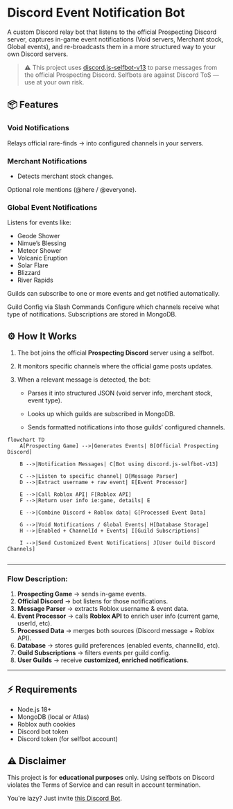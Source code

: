 # Discord Event Notification Bot

A custom Discord relay bot that listens to the official Prospecting
Discord server, captures in-game event notifications (Void servers, Merchant stock, Global events), and re-broadcasts them in a more structured way to your own Discord servers.

> ⚠️ This project uses [discord.js-selfbot-v13](https://www.npmjs.com/package/discord.js-selfbot-v13)
> to parse messages from the official Prospecting Discord. Selfbots are against Discord ToS — use at your own risk.

## 📦 Features

### Void Notifications

Relays official rare-finds → into configured channels in your servers.

### Merchant Notifications

- Detects merchant stock changes.

Optional role mentions (@here / @everyone).

### Global Event Notifications

Listens for events like:

- Geode Shower
- Nimue’s Blessing
- Meteor Shower
- Volcanic Eruption
- Solar Flare
- Blizzard
- River Rapids

Guilds can subscribe to one or more events and get notified automatically.

Guild Config via Slash Commands
Configure which channels receive what type of notifications.
Subscriptions are stored in MongoDB.

## ⚙️ How It Works

1. The bot joins the official **Prospecting Discord** server using a selfbot.

2. It monitors specific channels where the official game posts updates.

3. When a relevant message is detected, the bot:

   - Parses it into structured JSON (void server info, merchant stock, event type).

   - Looks up which guilds are subscribed in MongoDB.

   - Sends formatted notifications into those guilds’ configured channels.

```mermaid
flowchart TD
    A[Prospecting Game] -->|Generates Events| B[Official Prospecting Discord]

    B -->|Notification Messages| C[Bot using discord.js-selfbot-v13]

    C -->|Listen to specific channel| D[Message Parser]
    D -->|Extract username + raw event| E[Event Processor]

    E -->|Call Roblox API| F[Roblox API]
    F -->|Return user info ie:game, details| E

    E -->|Combine Discord + Roblox data| G[Processed Event Data]

    G -->|Void Notifications / Global Events| H[Database Storage]
    H -->|Enabled + ChannelId + Events| I[Guild Subscriptions]

    I -->|Send Customized Event Notifications| J[User Guild Discord Channels]


```

---

### Flow Description:

1. **Prospecting Game** → sends in-game events.
2. **Official Discord** → bot listens for those notifications.
3. **Message Parser** → extracts Roblox username & event data.
4. **Event Processor** → calls **Roblox API** to enrich user info (current game, userId, etc).
5. **Processed Data** → merges both sources (Discord message + Roblox API).
6. **Database** → stores guild preferences (enabled events, channelId, etc).
7. **Guild Subscriptions** → filters events per guild config.
8. **User Guilds** → receive **customized, enriched notifications**.

---

## ⚡ Requirements

- Node.js 18+
- MongoDB (local or Atlas)
- Roblox auth cookies
- Discord bot token
- Discord token (for selfbot account)

## ⚠️ Disclaimer

This project is for **educational purposes** only.
Using selfbots on Discord violates the Terms of Service and can result in account termination.

You're lazy? Just invite [this Discord Bot](https://discord.com/oauth2/authorize?client_id=1417428932432498720&permissions=8&integration_type=0&scope=applications.commands+bot).

